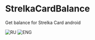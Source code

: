 # StrelkaCardBalance
Get balance for Strelka Card android

![RU](https://raw.githubusercontent.com/olegsvs/java_my_learn/master/RU.png)
![ENG](https://raw.githubusercontent.com/olegsvs/java_my_learn/master/EN.png)
